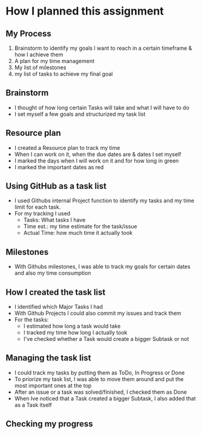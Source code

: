 # How I planned this assignment

## My Process
1. Brainstorm to identify my goals I want to reach in a certain timeframe & how I achieve them
2. A plan for my time management
3. My list of milestones
4. my list of tasks to achieve my final goal

## Brainstorm
* I thought of how long certain Tasks will take and what I will have to do
* I set myself a few goals and structurized my task list


## Resource plan
* I created a Resource plan to track my time
* When I can work on it, when the due dates are & dates I set myself
* I marked the days when I will work on it and for how long in green
* I marked the important dates as red


## Using GitHub as a task list
* I used Githubs internal Project function to identify my tasks and my time limit for each task.
* For my tracking I used
    * Tasks: What tasks I have
    * Time est.: my time estimate for the task/issue 
    * Actual Time: how much time it actually took

## Milestones
* With Githubs milestones, I was able to track my goals for certain dates and also my time consumption

## How I created the task list
* I identified which Major Tasks I had
* With Github Projects I could also commit my issues and track them
* For the tasks:
    * I estimated how long a task would take
    * I tracked my time how long I actually took
    * I've checked whether a Task would create a bigger Subtask or not

## Managing the task list
* I could track my tasks by putting them as ToDo, In Progress or Done
* To priorize my task list, I was able to move them around and put the most important ones at the top
* After an issue or a task was solved/finished, I checked them as Done
* When Ive noticed that a Task created a bigger Subtask, I also added that as a Task itself

## Checking my progress
